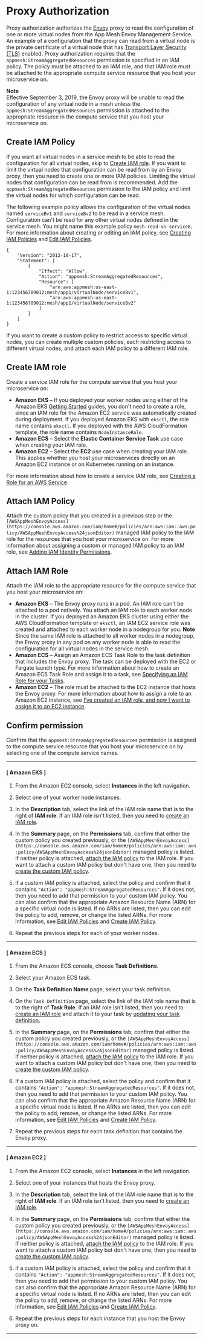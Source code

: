 # Proxy Authorization<a name="proxy-authorization"></a>

Proxy authorization authorizes the [Envoy](envoy.md) proxy to read the configuration of one or more virtual nodes from the App Mesh Envoy Management Service\. An example of a configuration that the proxy can read from a virtual node is the private certificate of a virtual node that has [Transport Layer Security \(TLS\)](virtual-node-tls.md) enabled\. Proxy authorization requires that the `appmesh:StreamAggregatedResources` permission is specified in an IAM policy\. The policy must be attached to an IAM role, and that IAM role must be attached to the appropriate compute service resource that you host your microservice on\.

**Note**  
Effective September 3, 2019, the Envoy proxy will be unable to read the configuration of any virtual node in a mesh unless the `appmesh:StreamAggregatedResources` permission is attached to the appropriate resource in the compute service that you host your microservice on\.

## Create IAM Policy<a name="create-iam-policy"></a>

If you want all virtual nodes in a service mesh to be able to read the configuration for all virtual nodes, skip to [Create IAM role](#create-iam-role)\. If you want to limit the virtual nodes that configuration can be read from by an Envoy proxy, then you need to create one or more IAM policies\. Limiting the virtual nodes that configuration can be read from is recommended\. Add the `appmesh:StreamAggregatedResources` permission to the IAM policy and limit the virtual nodes for which configuration can be read\.

The following example policy allows the configuration of the virtual nodes named `serviceBv1` and `serviceBv2` to be read in a service mesh\. Configuration can't be read for any other virtual nodes defined in the service mesh\. You might name this example policy `mesh-read-vn-serviceB`\. For more information about creating or editing an IAM policy, see [Creating IAM Policies](https://docs.aws.amazon.com/IAM/latest/UserGuide/access_policies_create.html) and [Edit IAM Policies](https://docs.aws.amazon.com/IAM/latest/UserGuide/access_policies_manage-edit.html)\.

```
{
    "Version": "2012-10-17",
    "Statement": [
        {
            "Effect": "Allow",
            "Action": "appmesh:StreamAggregatedResources",
            "Resource": [
                "arn:aws:appmesh:us-east-1:123456789012:mesh/app1/virtualNode/serviceBv1",
                "arn:aws:appmesh:us-east-1:123456789012:mesh/app1/virtualNode/serviceBv2"
            ]
        }
    ]
}
```

If you want to create a custom policy to restrict access to specific virtual nodes, you can create multiple custom policies, each restricting access to different virtual nodes, and attach each IAM policy to a different IAM role\. 

## Create IAM role<a name="create-iam-role"></a>

Create a service IAM role for the compute service that you host your microservice on:
+ **Amazon EKS** – If you deployed your worker nodes using either of the Amazon EKS [Getting Started](https://docs.aws.amazon.com/eks/latest/userguide/getting-started.html) guides, you don't need to create a role, since an IAM role for the Amazon EC2 service was automatically created during deployment\. If you deployed Amazon EKS with `eksctl`, the role name contains `eksctl`\. If you deployed with the AWS CloudFormation template, the role name contains `NodeInstanceRole`\.
+ **Amazon ECS** – Select the **Elastic Container Service Task** use case when creating your IAM role\. 
+ **Amazon EC2** – Select the **EC2** use case when creating your IAM role\. This applies whether you host your microservices directly on an Amazon EC2 instance or on Kubernetes running on an instance\.

For more information about how to create a service IAM role, see [Creating a Role for an AWS Service](https://docs.aws.amazon.com/IAM/latest/UserGuide/id_roles_create_for-service.html#roles-creatingrole-service-console)\.

## Attach IAM Policy<a name="attach-iam-policy"></a>

Attach the custom policy that you created in a previous step or the `[AWSAppMeshEnvoyAccess](https://console.aws.amazon.com/iam/home#/policies/arn:aws:iam::aws:policy/AWSAppMeshEnvoyAccess%24jsonEditor)` managed IAM policy to the IAM role for the resources that you host your microservice on\. For more information about assigning a custom or managed IAM policy to an IAM role, see [Adding IAM Identity Permissions](https://docs.aws.amazon.com/IAM/latest/UserGuide/access_policies_manage-attach-detach.html#add-policies-console)\. 

## Attach IAM Role<a name="attach-role"></a>

Attach the IAM role to the appropriate resource for the compute service that you host your microservice on:
+ **Amazon EKS** – The Envoy proxy runs in a pod\. An IAM role can't be attached to a pod natively\. You attach an IAM role to each worker node in the cluster\. If you deployed an Amazon EKS cluster using either the AWS CloudFormation template or `eksctl`, an IAM EC2 service role was created and attached to each worker node in a nodegroup for you\.
**Note**  
Since the same IAM role is attached to all worker nodes in a nodegroup, the Envoy proxy in any pod on any worker node is able to read the configuration for all virtual nodes in the service mesh\.
+ **Amazon ECS** – Assign an Amazon ECS Task Role to the task definition that includes the Envoy proxy\. The task can be deployed with the EC2 or Fargate launch type\. For more information about how to create an Amazon ECS Task Role and assign it to a task, see [Specifying an IAM Role for your Tasks](https://docs.aws.amazon.com/AmazonECS/latest/developerguide/task-iam-roles.html#create_task_iam_policy_and_role)\.
+ **Amazon EC2** – The role must be attached to the EC2 instance that hosts the Envoy proxy\. For more information about how to assign a role to an Amazon EC2 instance, see [I’ve created an IAM role, and now I want to assign it to an EC2 instance](https://aws.amazon.com/premiumsupport/knowledge-center/assign-iam-role-ec2-instance/)\.

## Confirm permission<a name="confirm-permission"></a>

Confirm that the `appmesh:StreamAggregatedResources` permission is assigned to the compute service resource that you host your microservice on by selecting one of the compute service names\.

------
#### [ Amazon EKS ]

1. From the Amazon EC2 console, select **Instances** in the left navigation\.

1. Select one of your worker node instances\.

1. In the **Description** tab, select the link of the IAM role name that is to the right of **IAM role**\. If an IAM role isn't listed, then you need to [create an IAM role](#create-iam-role)\.

1. In the **Summary** page, on the **Permissions** tab, confirm that either the custom policy you created previously, or the `[AWSAppMeshEnvoyAccess](https://console.aws.amazon.com/iam/home#/policies/arn:aws:iam::aws:policy/AWSAppMeshEnvoyAccess%24jsonEditor)` managed policy is listed\. If neither policy is attached, [attach the IAM policy](#attach-iam-policy) to the IAM role\. If you want to attach a custom IAM policy but don't have one, then you need to [create the custom IAM policy](#create-iam-policy)\.

1. If a custom IAM policy is attached, select the policy and confirm that it contains `"Action": "appmesh:StreamAggregatedResources"`\. If it does not, then you need to add that permission to your custom IAM policy\. You can also confirm that the appropriate Amazon Resource Name \(ARN\) for a specific virtual node is listed\. If no ARNs are listed, then you can edit the policy to add, remove, or change the listed ARNs\. For more information, see [Edit IAM Policies](https://docs.aws.amazon.com/IAM/latest/UserGuide/access_policies_manage-edit.html) and [Create IAM Policy](#create-iam-policy)\.

1. Repeat the previous steps for each of your worker nodes\.

------
#### [ Amazon ECS ]

1. From the Amazon ECS console, choose **Task Definitions**\.

1. Select your Amazon ECS task\.

1. On the **Task Definition Name** page, select your task definition\.

1. On the `Task Definition` page, select the link of the IAM role name that is to the right of **Task Role**\. If an IAM role isn't listed, then you need to [create an IAM role](#create-iam-role) and attach it to your task by [updating your task definition\.](https://docs.aws.amazon.com/AmazonECS/latest/developerguide/update-task-definition.html)

1. In the **Summary** page, on the **Permissions** tab, confirm that either the custom policy you created previously, or the `[AWSAppMeshEnvoyAccess](https://console.aws.amazon.com/iam/home#/policies/arn:aws:iam::aws:policy/AWSAppMeshEnvoyAccess%24jsonEditor)` managed policy is listed\. If neither policy is attached, [attach the IAM policy](#attach-iam-policy) to the IAM role\. If you want to attach a custom IAM policy but don't have one, then you need to [create the custom IAM policy](#create-iam-policy)\.

1. If a custom IAM policy is attached, select the policy and confirm that it contains `"Action": "appmesh:StreamAggregatedResources"`\. If it does not, then you need to add that permission to your custom IAM policy\. You can also confirm that the appropriate Amazon Resource Name \(ARN\) for a specific virtual node is listed\. If no ARNs are listed, then you can edit the policy to add, remove, or change the listed ARNs\. For more information, see [Edit IAM Policies](https://docs.aws.amazon.com/IAM/latest/UserGuide/access_policies_manage-edit.html) and [Create IAM Policy](#create-iam-policy)\.

1. Repeat the previous steps for each task definition that contains the Envoy proxy\.

------
#### [ Amazon EC2 ]

1. From the Amazon EC2 console, select **Instances** in the left navigation\.

1. Select one of your instances that hosts the Envoy proxy\.

1. In the **Description** tab, select the link of the IAM role name that is to the right of **IAM role**\. If an IAM role isn't listed, then you need to [create an IAM role](#create-iam-role)\.

1. In the **Summary** page, on the **Permissions** tab, confirm that either the custom policy you created previously, or the `[AWSAppMeshEnvoyAccess](https://console.aws.amazon.com/iam/home#/policies/arn:aws:iam::aws:policy/AWSAppMeshEnvoyAccess%24jsonEditor)` managed policy is listed\. If neither policy is attached, [attach the IAM policy](#attach-iam-policy) to the IAM role\. If you want to attach a custom IAM policy but don't have one, then you need to [create the custom IAM policy](#create-iam-policy)\.

1. If a custom IAM policy is attached, select the policy and confirm that it contains `"Action": "appmesh:StreamAggregatedResources"`\. If it does not, then you need to add that permission to your custom IAM policy\. You can also confirm that the appropriate Amazon Resource Name \(ARN\) for a specific virtual node is listed\. If no ARNs are listed, then you can edit the policy to add, remove, or change the listed ARNs\. For more information, see [Edit IAM Policies](https://docs.aws.amazon.com/IAM/latest/UserGuide/access_policies_manage-edit.html) and [Create IAM Policy](#create-iam-policy)\.

1. Repeat the previous steps for each instance that you host the Envoy proxy on\.

------